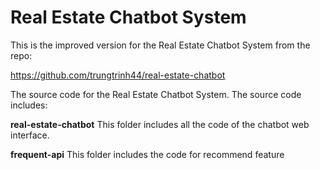 # Real Estate Chatbot System

This is the improved version for the Real Estate Chatbot System from the repo:

https://github.com/trungtrinh44/real-estate-chatbot

The source code for the Real Estate Chatbot System.
The source code includes:

**real-estate-chatbot**
This folder includes all the code of the chatbot web interface.

**frequent-api**
This folder includes the code for recommend feature
